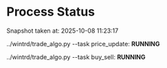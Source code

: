 # Process Status

Snapshot taken at: 2025-10-08 11:23:17

../wintrd/trade_algo.py --task price_update: **RUNNING**

../wintrd/trade_algo.py --task buy_sell: **RUNNING**

